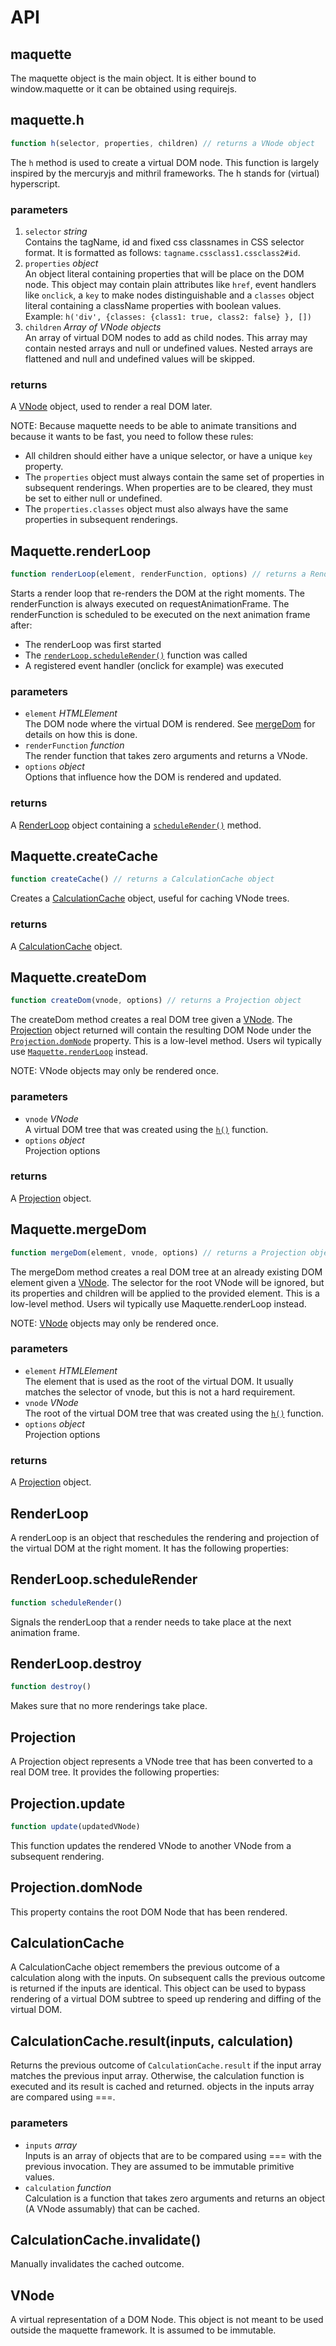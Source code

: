 API
===

## maquette

The maquette object is the main object. It is either bound to window.maquette or it can be obtained using requirejs.

## maquette.h

```js
function h(selector, properties, children) // returns a VNode object
```

The `h` method is used to create a virtual DOM node. 
This function is largely inspired by the mercuryjs and mithril frameworks.
The h stands for (virtual) hyperscript.

### parameters

1. `selector` *string*  
Contains the tagName, id and fixed css classnames in CSS selector format. 
It is formatted as follows: `tagname.cssclass1.cssclass2#id`. 
2. `properties` *object*  
An object literal containing properties that will be place on the DOM node.
This object may contain plain attributes like `href`, event handlers like `onclick`, 
a `key` to make nodes distinguishable and a `classes` object literal containing a className properties with boolean values.  
Example: `h('div', {classes: {class1: true, class2: false} }, [])`
3. `children` *Array of VNode objects*  
An array of virtual DOM nodes to add as child nodes. 
This array may contain nested arrays and null or undefined values.
Nested arrays are flattened and null and undefined values will be skipped.

### returns

A [VNode](#vnode) object, used to render a real DOM later.
 
NOTE: Because maquette needs to be able to animate transitions and because it wants to be fast, you need to
follow these rules:

* All children should either have a unique selector, or have a unique `key` property. 
* The `properties` object must always contain the same set of properties in subsequent renderings. 
When properties are to be cleared, they must be set to either null or undefined.
* The `properties.classes` object must also always have the same properties in subsequent renderings.



## Maquette.renderLoop

```js
function renderLoop(element, renderFunction, options) // returns a RenderLoop object
```

Starts a render loop that re-renders the DOM at the right moments. 
The renderFunction is always executed on requestAnimationFrame.
The renderFunction is scheduled to be executed on the next animation frame after:
* The renderLoop was first started
* The [`renderLoop.scheduleRender()`](#renderloopschedulerender) function was called
* A registered event handler (onclick for example) was executed

### parameters

* `element` *HTMLElement*  
  The DOM node where the virtual DOM is rendered. See [mergeDom](#maquettemergedom) for details on how this is done.
* `renderFunction` *function*  
  The render function that takes zero arguments and returns a VNode.
* `options` *object*  
 Options that influence how the DOM is rendered and updated.

### returns

A [RenderLoop](#renderloop) object containing a [`scheduleRender()`](#renderloopschedulerender) method.

## Maquette.createCache

```js
function createCache() // returns a CalculationCache object
```

Creates a [CalculationCache](#calculationcache) object, useful for caching VNode trees.

### returns

A [CalculationCache](#calculationcache) object.



## Maquette.createDom

```js
function createDom(vnode, options) // returns a Projection object
```
The createDom method creates a real DOM tree given a [VNode](#vnode). The [Projection](#projection) object returned 
will contain the resulting DOM Node under the [`Projection.domNode`](#projectiondomnode) property.
This is a low-level method. Users wil typically use [`Maquette.renderLoop`](#maquetterenderloop) instead.

NOTE: VNode objects may only be rendered once.

### parameters

* `vnode` *VNode*  
  A virtual DOM tree that was created using the [`h()`](maquetteh) function.
* `options` *object*  
  Projection options

### returns

A [Projection](#rprojection) object.



## Maquette.mergeDom

```js
function mergeDom(element, vnode, options) // returns a Projection object
```

The mergeDom method creates a real DOM tree at an already existing DOM element given a [VNode](#vnode). 
The selector for the root VNode will be ignored, but its properties and children will be applied to the provided
element.
This is a low-level method. Users wil typically use Maquette.renderLoop instead.

NOTE: [VNode](#vnode) objects may only be rendered once.

### parameters

* `element` *HTMLElement*  
  The element that is used as the root of the virtual DOM. It usually matches the selector of vnode, but this
  is not a hard requirement.
* `vnode` *VNode*  
  The root of the virtual DOM tree that was created using the [`h()`](#domsetterh) function.
* `options` *object*  
  Projection options

### returns

A [Projection](#projection) object.



## RenderLoop

A renderLoop is an object that reschedules the rendering and projection of the virtual DOM at the right moment.
It has the following properties:

## RenderLoop.scheduleRender

```js
function scheduleRender()
```

Signals the renderLoop that a render needs to take place at the next animation frame.

## RenderLoop.destroy

```js
function destroy()
```

Makes sure that no more renderings take place.



## Projection

A Projection object represents a VNode tree that has been converted to a real DOM tree. 
It provides the following properties:

## Projection.update

```js
function update(updatedVNode)
```

This function updates the rendered VNode to another VNode from a subsequent rendering.

## Projection.domNode

This property contains the root DOM Node that has been rendered.



## CalculationCache

A CalculationCache object remembers the previous outcome of a calculation along with the inputs.
On subsequent calls the previous outcome is returned if the inputs are identical.
This object can be used to bypass rendering of a virtual DOM subtree to speed up rendering and diffing of 
the virtual DOM.

## CalculationCache.result(inputs, calculation)

Returns the previous outcome of `CalculationCache.result` if the input array matches the previous input array.
Otherwise, the calculation function is executed and its result is cached and returned.
objects in the inputs array are compared using ===.

### parameters

* `inputs` *array*  
  Inputs is an array of objects that are to be compared using === with the previous invocation. They are
  assumed to be immutable primitive values.
* `calculation` *function*  
  Calculation is a function that takes zero arguments and returns an object (A VNode assumably) that can be cached.

## CalculationCache.invalidate()

Manually invalidates the cached outcome.

## VNode

A virtual representation of a DOM Node. This object is not meant to be used outside the maquette framework. 
It is assumed to be immutable.